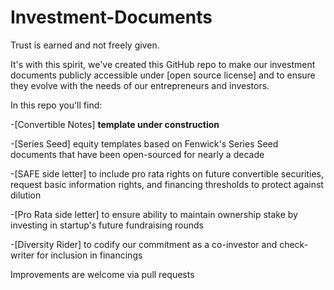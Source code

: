 # Investment-Documents

Trust is earned and not freely given.

It's with this spirit, we've created this GitHub repo to make our investment documents publicly accessible under [open source license] and to ensure they evolve with the needs of our entrepreneurs and investors. 

In this repo you'll find:

-[Convertible Notes] **template under construction**

-[Series Seed] equity templates based on Fenwick's Series Seed documents that have been open-sourced for nearly a decade

-[SAFE side letter] to include pro rata rights on future convertible securities, request basic information rights, and financing thresholds to protect against dilution

-[Pro Rata side letter] to ensure ability to maintain ownership stake by investing in startup's future fundraising rounds

-[Diversity Rider] to codify our commitment as a co-investor and check-writer for inclusion in financings 

Improvements are welcome via pull requests

